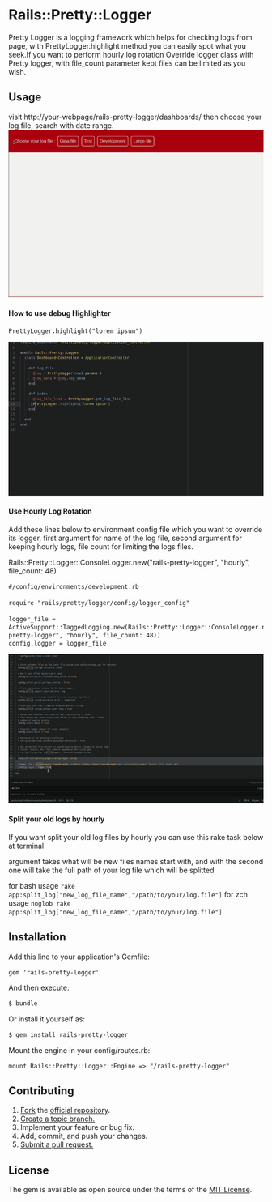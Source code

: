 # Rails::Pretty::Logger
Pretty Logger is a logging framework which helps for checking  logs from page, with PrettyLogger.highlight method you can easily spot what you seek.If you want to perform hourly log rotation  Override logger class with Pretty logger, with file_count parameter kept files can be limited as you wish.

## Usage
visit http://your-webpage/rails-pretty-logger/dashboards/ then choose your log file, search with date range.
![](log_file.gif)

#### How to use debug Highlighter

```
PrettyLogger.highlight("lorem ipsum")
```
![](highlight.gif)

#### Use Hourly Log Rotation

Add these lines below to environment config file which you want to override its logger, first argument for name of the log file, second argument for keeping hourly logs, file count for limiting the logs files.

Rails::Pretty::Logger::ConsoleLogger.new("rails-pretty-logger", "hourly", file_count: 48)

```  
#/config/environments/development.rb

require "rails/pretty/logger/config/logger_config"

logger_file = ActiveSupport::TaggedLogging.new(Rails::Pretty::Logger::ConsoleLogger.new("rails-pretty-logger", "hourly", file_count: 48))
config.logger = logger_file
```   
![](hour.gif)

#### Split your old logs by hourly

If you want split your old log files by hourly you can use this rake task below at terminal

argument takes what will be new files names start with, and with the second one will take the full path of your log file which will be splitted

for bash usage ```rake app:split_log["new_log_file_name","/path/to/your/log.file"]```
for zch usage  ```noglob rake app:split_log["new_log_file_name","/path/to/your/log.file"]```

## Installation
Add this line to your application's Gemfile:

```
gem 'rails-pretty-logger'
```

And then execute:
```bash
$ bundle
```

Or install it yourself as:
```bash
$ gem install rails-pretty-logger
```
Mount the engine in your config/routes.rb:

```
mount Rails::Pretty::Logger::Engine => "/rails-pretty-logger"
```

## Contributing

1. [Fork][fork] the [official repository][repo].
2. [Create a topic branch.][branch]
3. Implement your feature or bug fix.
4. Add, commit, and push your changes.
5. [Submit a pull request.][pr]

## License
The gem is available as open source under the terms of the [MIT License](https://opensource.org/licenses/MIT).


[repo]: https://github.com/kekik/rails-pretty-logger/tree/master
[fork]: https://help.github.com/articles/fork-a-repo/
[branch]: https://help.github.com/articles/creating-and-deleting-branches-within-your-repository/
[pr]: https://help.github.com/articles/using-pull-requests/
